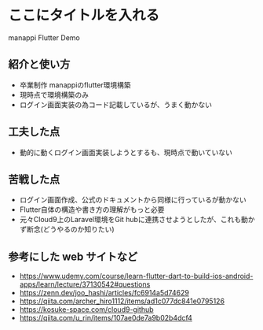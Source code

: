 # ここにタイトルを入れる
manappi Flutter Demo

## 紹介と使い方
  - 卒業制作 manappiのflutter環境構築
  - 現時点で環境構築のみ
  - ログイン画面実装の為コード記載しているが、うまく動かない

## 工夫した点
  - 動的に動くログイン画面実装しようとするも、現時点で動いていない

## 苦戦した点
  - ログイン画面作成、公式のドキュメントから同様に行っているが動かない
  - Flutter自体の構造や書き方の理解がもっと必要
  - 元々Cloud9上のLaravel環境をGit hubに連携させようとしたが、これも動かず断念(どうやるのか知りたい)

## 参考にした web サイトなど
  - https://www.udemy.com/course/learn-flutter-dart-to-build-ios-android-apps/learn/lecture/37130542#questions
  - https://zenn.dev/joo_hashi/articles/fc6914a5d74629
  - https://qiita.com/archer_hiro1112/items/ad1c077dc841e0795126
  - https://kosuke-space.com/cloud9-github
  - https://qiita.com/u_rin/items/107ae0de7a9b02b4dcf4